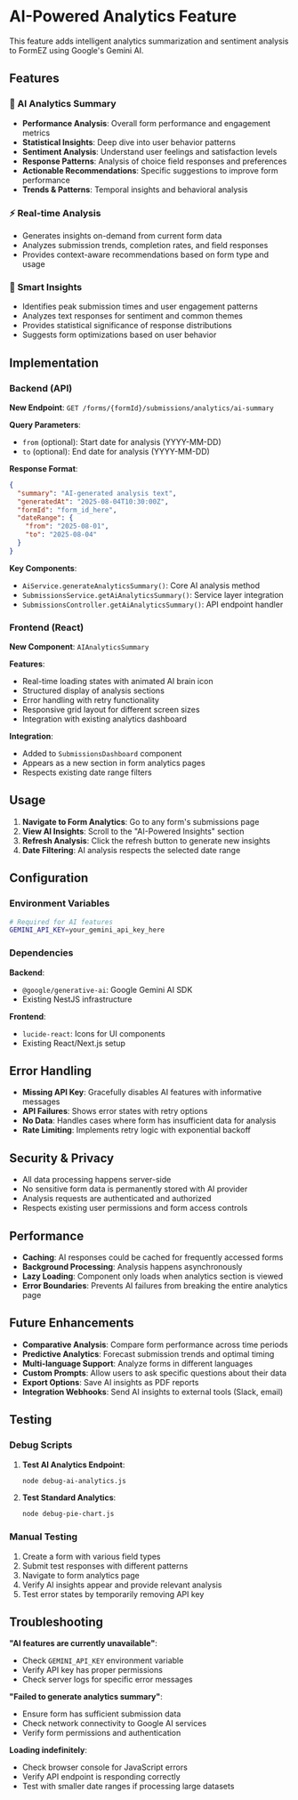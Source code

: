 # AI-Powered Analytics Feature

This feature adds intelligent analytics summarization and sentiment analysis to FormEZ using Google's Gemini AI.

## Features

### 🧠 AI Analytics Summary
- **Performance Analysis**: Overall form performance and engagement metrics
- **Statistical Insights**: Deep dive into user behavior patterns  
- **Sentiment Analysis**: Understand user feelings and satisfaction levels
- **Response Patterns**: Analysis of choice field responses and preferences
- **Actionable Recommendations**: Specific suggestions to improve form performance
- **Trends & Patterns**: Temporal insights and behavioral analysis

### ⚡ Real-time Analysis
- Generates insights on-demand from current form data
- Analyzes submission trends, completion rates, and field responses
- Provides context-aware recommendations based on form type and usage

### 🎯 Smart Insights
- Identifies peak submission times and user engagement patterns
- Analyzes text responses for sentiment and common themes
- Provides statistical significance of response distributions
- Suggests form optimizations based on user behavior

## Implementation

### Backend (API)

**New Endpoint**: `GET /forms/{formId}/submissions/analytics/ai-summary`

**Query Parameters**:
- `from` (optional): Start date for analysis (YYYY-MM-DD)
- `to` (optional): End date for analysis (YYYY-MM-DD)

**Response Format**:
```json
{
  "summary": "AI-generated analysis text",
  "generatedAt": "2025-08-04T10:30:00Z",
  "formId": "form_id_here",
  "dateRange": {
    "from": "2025-08-01",
    "to": "2025-08-04"
  }
}
```

**Key Components**:
- `AiService.generateAnalyticsSummary()`: Core AI analysis method
- `SubmissionsService.getAiAnalyticsSummary()`: Service layer integration
- `SubmissionsController.getAiAnalyticsSummary()`: API endpoint handler

### Frontend (React)

**New Component**: `AIAnalyticsSummary`

**Features**:
- Real-time loading states with animated AI brain icon
- Structured display of analysis sections
- Error handling with retry functionality  
- Responsive grid layout for different screen sizes
- Integration with existing analytics dashboard

**Integration**: 
- Added to `SubmissionsDashboard` component
- Appears as a new section in form analytics pages
- Respects existing date range filters

## Usage

1. **Navigate to Form Analytics**: Go to any form's submissions page
2. **View AI Insights**: Scroll to the "AI-Powered Insights" section
3. **Refresh Analysis**: Click the refresh button to generate new insights
4. **Date Filtering**: AI analysis respects the selected date range

## Configuration

### Environment Variables

```bash
# Required for AI features
GEMINI_API_KEY=your_gemini_api_key_here
```

### Dependencies

**Backend**:
- `@google/generative-ai`: Google Gemini AI SDK
- Existing NestJS infrastructure

**Frontend**:
- `lucide-react`: Icons for UI components
- Existing React/Next.js setup

## Error Handling

- **Missing API Key**: Gracefully disables AI features with informative messages
- **API Failures**: Shows error states with retry options
- **No Data**: Handles cases where form has insufficient data for analysis
- **Rate Limiting**: Implements retry logic with exponential backoff

## Security & Privacy

- All data processing happens server-side
- No sensitive form data is permanently stored with AI provider
- Analysis requests are authenticated and authorized
- Respects existing user permissions and form access controls

## Performance

- **Caching**: AI responses could be cached for frequently accessed forms
- **Background Processing**: Analysis happens asynchronously  
- **Lazy Loading**: Component only loads when analytics section is viewed
- **Error Boundaries**: Prevents AI failures from breaking the entire analytics page

## Future Enhancements

- **Comparative Analysis**: Compare form performance across time periods
- **Predictive Analytics**: Forecast submission trends and optimal timing
- **Multi-language Support**: Analyze forms in different languages
- **Custom Prompts**: Allow users to ask specific questions about their data
- **Export Options**: Save AI insights as PDF reports
- **Integration Webhooks**: Send AI insights to external tools (Slack, email)

## Testing

### Debug Scripts

1. **Test AI Analytics Endpoint**:
   ```bash
   node debug-ai-analytics.js
   ```

2. **Test Standard Analytics**:
   ```bash
   node debug-pie-chart.js
   ```

### Manual Testing

1. Create a form with various field types
2. Submit test responses with different patterns
3. Navigate to form analytics page  
4. Verify AI insights appear and provide relevant analysis
5. Test error states by temporarily removing API key

## Troubleshooting

**"AI features are currently unavailable"**:
- Check `GEMINI_API_KEY` environment variable
- Verify API key has proper permissions
- Check server logs for specific error messages

**"Failed to generate analytics summary"**:
- Ensure form has sufficient submission data
- Check network connectivity to Google AI services
- Verify form permissions and authentication

**Loading indefinitely**:
- Check browser console for JavaScript errors
- Verify API endpoint is responding correctly
- Test with smaller date ranges if processing large datasets

